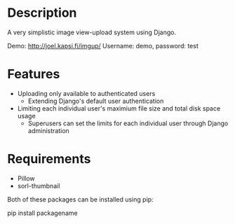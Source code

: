 Description
=====

A very simplistic image view-upload system using Django.

Demo: http://joel.kapsi.fi/imgup/
Username: demo, password: test

Features
=====
- Uploading only available to authenticated users
  - Extending Django's default user authentication
- Limiting each individual user's maximium file size and total disk space usage
  - Superusers can set the limits for each individual user through Django administration

Requirements
=====

- Pillow
- sorl-thumbnail

Both of these packages can be installed using pip:

pip install packagename


